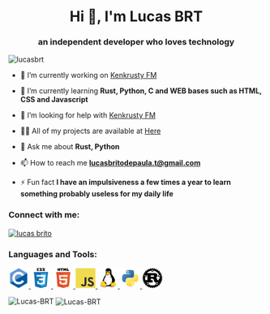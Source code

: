 <h1 align="center">Hi 👋, I'm Lucas BRT</h1>
<h3 align="center">an independent developer who loves technology</h3>

<p align="left"> <img src="https://komarev.com/ghpvc/?username=lucasbrt&label=Profile%20views&color=0e75b6&style=flat" alt="lucasbrt" /> </p>

- 🔭 I’m currently working on [Kenkrusty FM](https://github.com/Lucas-BRT/Kenkrusty-FM)

- 🌱 I’m currently learning **Rust, Python, C and WEB bases such as HTML, CSS and Javascript**

- 🤝 I’m looking for help with [Kenkrusty FM](https://github.com/Lucas-BRT/Kenkrusty-FM)

- 👨‍💻 All of my projects are available at [Here](https://github.com/Lucas-BRT?tab=repositories)

- 💬 Ask me about **Rust, Python**

- 📫 How to reach me **lucasbritodepaula.t@gmail.com**

- ⚡ Fun fact **I have an impulsiveness a few times a year to learn something probably useless for my daily life**

<h3 align="left">Connect with me:</h3>
<p align="left">
<a href="https://linkedin.com/in/lucas brito" target="blank"><img align="center" src="https://raw.githubusercontent.com/rahuldkjain/github-profile-readme-generator/master/src/images/icons/Social/linked-in-alt.svg" alt="lucas brito" height="30" width="40" /></a>
</p>

<h3 align="left">Languages and Tools:</h3>
<p align="left"> <a href="https://www.cprogramming.com/" target="_blank" rel="noreferrer"> <img src="https://raw.githubusercontent.com/devicons/devicon/master/icons/c/c-original.svg" alt="c" width="40" height="40"/> </a> <a href="https://www.w3schools.com/css/" target="_blank" rel="noreferrer"> <img src="https://raw.githubusercontent.com/devicons/devicon/master/icons/css3/css3-original-wordmark.svg" alt="css3" width="40" height="40"/> </a> <a href="https://www.w3.org/html/" target="_blank" rel="noreferrer"> <img src="https://raw.githubusercontent.com/devicons/devicon/master/icons/html5/html5-original-wordmark.svg" alt="html5" width="40" height="40"/> </a> <a href="https://developer.mozilla.org/en-US/docs/Web/JavaScript" target="_blank" rel="noreferrer"> <img src="https://raw.githubusercontent.com/devicons/devicon/master/icons/javascript/javascript-original.svg" alt="javascript" width="40" height="40"/> </a> <a href="https://www.linux.org/" target="_blank" rel="noreferrer"> <img src="https://raw.githubusercontent.com/devicons/devicon/master/icons/linux/linux-original.svg" alt="linux" width="40" height="40"/> </a> <a href="https://www.python.org" target="_blank" rel="noreferrer"> <img src="https://raw.githubusercontent.com/devicons/devicon/master/icons/python/python-original.svg" alt="python" width="40" height="40"/> </a> <a href="https://www.rust-lang.org" target="_blank" rel="noreferrer"> <img src="https://raw.githubusercontent.com/devicons/devicon/master/icons/rust/rust-plain.svg" alt="rust" width="40" height="40"/> </a>  </p>

<p><img align="left" src="https://github-readme-stats.vercel.app/api/top-langs?username=Lucas-BRT&show_icons=true&locale=en&layout=compact" alt="Lucas-BRT" /></p>

<p>&nbsp;<img align="center" src="https://github-readme-stats.vercel.app/api?username=Lucas-BRT&show_icons=true&locale=en" alt="Lucas-BRT" /></p>


